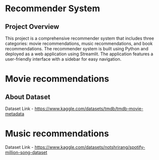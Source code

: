 # Recommender System
## Project Overview
This project is a comprehensive recommender system that includes three categories: movie recommendations, music recommendations, and book recommendations. The recommender system is built using Python and deployed as a web application using Streamlit. The application features a user-friendly interface with a sidebar for easy navigation.
# Movie recommendations
## About Dataset
Dataset Link - https://www.kaggle.com/datasets/tmdb/tmdb-movie-metadata




# Music recommendations
Dataset Link - https://www.kaggle.com/datasets/notshrirang/spotify-million-song-dataset

